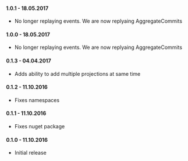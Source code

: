 #### 1.0.1 - 18.05.2017
* No longer replaying events. We are now replyaing AggregateCommits

#### 1.0.0 - 18.05.2017
* No longer replaying events. We are now replyaing AggregateCommits

#### 0.1.3 - 04.04.2017
* Adds ability to add multiple projections at same time

#### 0.1.2 - 11.10.2016
* Fixes namespaces

#### 0.1.1 - 11.10.2016
* Fixes nuget package

#### 0.1.0 - 11.10.2016
* Initial release
